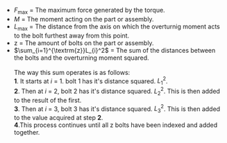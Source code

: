 - $F_\max$ = The maximum force generated by the torque.
- $M$ = The moment acting on the part or assembly.
- $L_\max$ = The distance from the axis on which the overturnig moment acts to the bolt furthest away from this point.
- $\textrm{z}$ = The amount of bolts on the part or assembly.
- $\sum_{i=1}^{\textrm{z}}L_{i}^2$ = The sum of the distances between the bolts and the overturning moment squared. <br><br>The way this sum operates is as follows:  <br>__1__. It starts at $i$ = 1. bolt 1 has it's distance squared. $L_{1}^2$.<br>__2__. Then at $i$ = 2, bolt 2 has it's distance squared. $L_{2}^2$. This is then added to the result of the first.<br>__3__. Then at $i$ = 3, bolt 3 has it's distance squared. $L_{3}^2$. This is then added to the value acquired at step __2__. <br>__4__.This process continues until all $\textrm{z}$ bolts have been indexed and added together.
